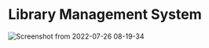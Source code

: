 # Library Management System
![Screenshot from 2022-07-26 08-19-34](https://user-images.githubusercontent.com/106417521/180912743-fc6d10ce-f574-49e7-b91a-d28219e18a52.png)
